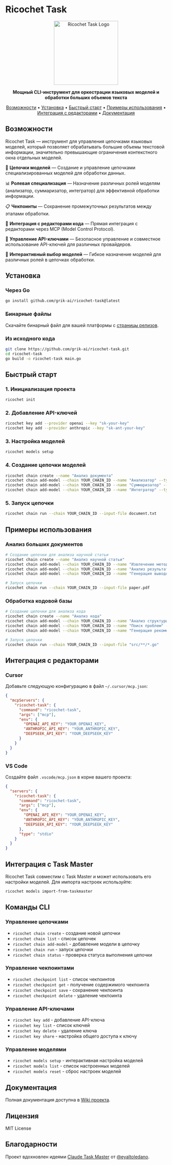 # Ricochet Task

<p align="center">
  <img src="https://raw.githubusercontent.com/grik-ai/ricochet-task/main/assets/logo.png" alt="Ricochet Task Logo" width="200"/>
</p>

<p align="center">
  <strong>Мощный CLI-инструмент для оркестрации языковых моделей и обработки больших объемов текста</strong>
</p>

<p align="center">
  <a href="#возможности">Возможности</a> •
  <a href="#установка">Установка</a> •
  <a href="#быстрый-старт">Быстрый старт</a> •
  <a href="#примеры-использования">Примеры использования</a> •
  <a href="#интеграция-с-редакторами">Интеграция с редакторами</a> •
  <a href="#документация">Документация</a>
</p>

## Возможности

Ricochet Task — инструмент для управления цепочками языковых моделей, который позволяет обрабатывать большие объемы текстовой информации, значительно превышающие ограничения контекстного окна отдельных моделей.

🔄 **Цепочки моделей** — Создание и управление цепочками специализированных моделей для обработки данных.

📊 **Ролевая специализация** — Назначение различных ролей моделям (анализатор, суммаризатор, интегратор) для эффективной обработки информации.

📋 **Чекпоинты** — Сохранение промежуточных результатов между этапами обработки.

🚀 **Интеграция с редакторами кода** — Прямая интеграция с редакторами через MCP (Model Control Protocol).

🔑 **Управление API-ключами** — Безопасное управление и совместное использование API-ключей для различных провайдеров.

🎯 **Интерактивный выбор моделей** — Гибкое назначение моделей для различных ролей в цепочках обработки.

## Установка

### Через Go

```bash
go install github.com/grik-ai/ricochet-task@latest
```

### Бинарные файлы

Скачайте бинарный файл для вашей платформы с [страницы релизов](https://github.com/grik-ai/ricochet-task/releases).

### Из исходного кода

```bash
git clone https://github.com/grik-ai/ricochet-task.git
cd ricochet-task
go build -o ricochet-task main.go
```

## Быстрый старт

### 1. Инициализация проекта

```bash
ricochet init
```

### 2. Добавление API-ключей

```bash
ricochet key add --provider openai --key "sk-your-key"
ricochet key add --provider anthropic --key "sk-ant-your-key"
```

### 3. Настройка моделей

```bash
ricochet models setup
```

### 4. Создание цепочки моделей

```bash
ricochet chain create --name "Анализ документа"
ricochet chain add-model --chain YOUR_CHAIN_ID --name "Анализатор" --type openai --role analyzer --prompt "Проанализируй этот текст и выдели ключевые темы"
ricochet chain add-model --chain YOUR_CHAIN_ID --name "Суммаризатор" --type anthropic --role summarizer --prompt "Создай краткое резюме по каждой теме"
ricochet chain add-model --chain YOUR_CHAIN_ID --name "Интегратор" --type deepseek --role integrator --prompt "Объедини резюме в целостный обзор"
```

### 5. Запуск цепочки

```bash
ricochet chain run --chain YOUR_CHAIN_ID --input-file document.txt
```

## Примеры использования

### Анализ больших документов

```bash
# Создание цепочки для анализа научной статьи
ricochet chain create --name "Анализ научной статьи"
ricochet chain add-model --chain YOUR_CHAIN_ID --name "Извлечение методологии" --type claude --role extractor
ricochet chain add-model --chain YOUR_CHAIN_ID --name "Анализ результатов" --type gpt4 --role analyzer
ricochet chain add-model --chain YOUR_CHAIN_ID --name "Генерация выводов" --type deepseek --role integrator

# Запуск цепочки
ricochet chain run --chain YOUR_CHAIN_ID --input-file paper.pdf
```

### Обработка кодовой базы

```bash
# Создание цепочки для анализа кода
ricochet chain create --name "Анализ кода"
ricochet chain add-model --chain YOUR_CHAIN_ID --name "Анализ структуры" --type deepseek --role analyzer
ricochet chain add-model --chain YOUR_CHAIN_ID --name "Поиск проблем" --type claude --role evaluator
ricochet chain add-model --chain YOUR_CHAIN_ID --name "Генерация рекомендаций" --type gpt4 --role integrator

# Запуск цепочки
ricochet chain run --chain YOUR_CHAIN_ID --input-file "src/**/*.go"
```

## Интеграция с редакторами

### Cursor

Добавьте следующую конфигурацию в файл `~/.cursor/mcp.json`:

```json
{
  "mcpServers": {
    "ricochet-task": {
      "command": "ricochet-task",
      "args": ["mcp"],
      "env": {
        "OPENAI_API_KEY": "YOUR_OPENAI_KEY",
        "ANTHROPIC_API_KEY": "YOUR_ANTHROPIC_KEY",
        "DEEPSEEK_API_KEY": "YOUR_DEEPSEEK_KEY"
      }
    }
  }
}
```

### VS Code

Создайте файл `.vscode/mcp.json` в корне вашего проекта:

```json
{
  "servers": {
    "ricochet-task": {
      "command": "ricochet-task",
      "args": ["mcp"],
      "env": {
        "OPENAI_API_KEY": "YOUR_OPENAI_KEY",
        "ANTHROPIC_API_KEY": "YOUR_ANTHROPIC_KEY",
        "DEEPSEEK_API_KEY": "YOUR_DEEPSEEK_KEY"
      },
      "type": "stdio"
    }
  }
}
```

## Интеграция с Task Master

Ricochet Task совместим с Task Master и может использовать его настройки моделей. Для импорта настроек используйте:

```bash
ricochet models import-from-taskmaster
```

## Команды CLI

### Управление цепочками

- `ricochet chain create` - создание новой цепочки
- `ricochet chain list` - список цепочек
- `ricochet chain add-model` - добавление модели в цепочку
- `ricochet chain run` - запуск цепочки
- `ricochet chain status` - проверка статуса выполнения цепочки

### Управление чекпоинтами

- `ricochet checkpoint list` - список чекпоинтов
- `ricochet checkpoint get` - получение содержимого чекпоинта
- `ricochet checkpoint save` - сохранение чекпоинта
- `ricochet checkpoint delete` - удаление чекпоинта

### Управление API-ключами

- `ricochet key add` - добавление API-ключа
- `ricochet key list` - список ключей
- `ricochet key delete` - удаление ключа
- `ricochet key share` - настройка общего доступа к ключу

### Управление моделями

- `ricochet models setup` - интерактивная настройка моделей
- `ricochet models list` - список настроенных моделей
- `ricochet models reset` - сброс настроек моделей

## Документация

Полная документация доступна в [Wiki проекта](https://github.com/grik-ai/ricochet-task/wiki).

## Лицензия

MIT License

## Благодарности

Проект вдохновлен идеями [Claude Task Master](https://github.com/eyaltoledano/claude-task-master) от [@eyaltoledano](https://twitter.com/eyaltoledano).
